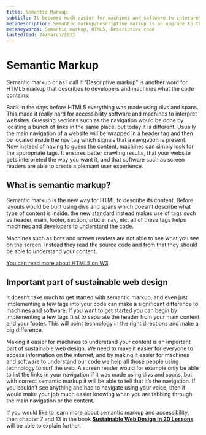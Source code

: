 ```yaml
---
title: Semantic Markup
subtitle: It becomes much easier for machines and software to interpret your code
metaDescription: Semantic markup/descriptive markup is an upgrade to the earlier versions of HTML, and this is how it helps machines and software interpret your code much easier.
metaKeywords: Semantic markup, HTML5, Descriptive code
lastEdited: 24/March/2023
---
```


# Semantic Markup
Semantic markup or as I call it “Descriptive markup” is another word for HTML5 markup that describes to developers and machines what the code contains. 

Back in the days before HTML5 everything was made using divs and spans. This made it really hard for accessibility software and machines to interpret websites. Guessing sections such as the navigation would be done by locating a bunch of links in the same place, but today it is different. Usually the main navigation of a website will be wrapped in a header tag and then be located inside the nav tag which signals that a navigation is present. Now instead of having to guess the content, machines can simply look for the appropriate tags. It ensures better crawling results, that your website gets interpreted the way you want it, and that software such as screen readers are able to create a pleasant user experience.

## What is semantic markup?
Semantic markup is the new way for HTML to describe its content. Before layouts would be built using divs and spans which doesn’t describe what type of content is inside. the new standard instead makes use of tags such as header, main, footer, section, article, nav, etc. all of these tags helps machines and developers to understand the code. 

Machines such as bots and screen readers are not able to see what you see on the screen. Instead they read the source code and from that they should be able to understand your content. 

[You can read more about HTML5 on W3](https://www.w3schools.com/html/default.asp).

## Important part of sustainable web design
It doesn’t take much to get started with semantic markup, and even just implementing a few tags into your code can make a significant difference to machines and software. If you want to get started you can begin by implementing a few tags first to separate the header from your main content and your footer. This will point technology in the right directions and make a big difference. 

Making it easier for machines to understand your content is an important part of sustainable web design. We need to make it easier for everyone to access information on the internet, and by making it easier for machines and software to understand our code we help all those people using technology to surf the web. A screen reader would for example only be able to list the links in your navigation if it was made using divs and spans, but with correct semantic markup it will be able to tell that it’s the navigation. If you couldn’t see anything and had to navigate using your voice, then it would make your job much easier knowing when you are tabbing through the main navigation or the content.

If you would like to learn more about semantic markup and accessibility, then chapter 7 and 13 in the book **[Sustainable Web Design In 20 Lessons](https://sustainablewww.org/sustainable-web-design-in-20-lessons-book)** will be able to explain further.